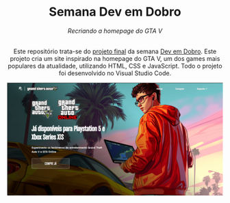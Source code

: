<h1 align="center">Semana Dev em Dobro</h1>
<div align="center"><i>Recriando a homepage do GTA V</i><br><br>

Este repositório trata-se do [projeto final](https://gabrielarturbezerra.github.io/semana-dev-em-dobro/) da semana [Dev em Dobro](https://www.devemdobro.com). Este projeto cria um site inspirado na homepage do GTA V, um dos games mais populares da atualidade, utilizando HTML, CSS e JavaScript. Todo o projeto foi desenvolvido no Visual Studio Code.

![Projeto](https://github.com/gabrielarturbezerra/semana-dev-em-dobro/blob/main/Projeto.png)

